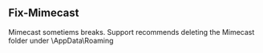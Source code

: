 ## Fix-Mimecast
Mimecast sometiems breaks. Support recommends deleting the Mimecast folder under \AppData\Roaming
